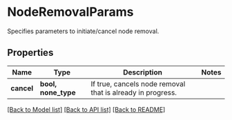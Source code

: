 # NodeRemovalParams

Specifies parameters to initiate/cancel node removal.

## Properties
Name | Type | Description | Notes
------------ | ------------- | ------------- | -------------
**cancel** | **bool, none_type** | If true, cancels node removal that is already in progress. | 

[[Back to Model list]](../README.md#documentation-for-models) [[Back to API list]](../README.md#documentation-for-api-endpoints) [[Back to README]](../README.md)


